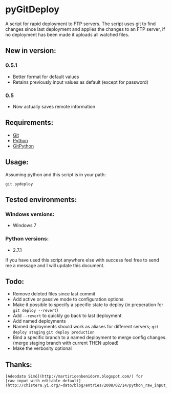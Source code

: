 pyGitDeploy
===========

A script for rapid deployment to FTP servers.
The script uses git to find changes since last deployment and applies the changes to an FTP server, if no deployment has been made it uploads all watched files.


New in version:
-----
### 0.5.1 ###
* Better format for default values
* Retains previously input values as default (except for password)

### 0.5 ###
* Now actually saves remote information

Requirements:
-----
* [Git](http://git-scm.com/)
* [Python](http://www.python.org/)
* [GitPython](http://packages.python.org/GitPython/0.3.1/index.html)

Usage:
------
Assuming python and this script is in your path:

    git pydeploy

Tested environments:
--------------------
### Windows versions: ###
* Windows 7

### Python versions: ###
* 2.7.1

If you have used this script anywhere else with success feel free to send me a message and I will update this document.


Todo:
--------

* Remove deleted files since last commit
* Add active or passive mode to configuration options
* Make it possible to specify a specific state to deploy (in preperation for `git deploy --revert`)
* Add `--revert` to quickly go back to last deployment
* Add named deployments
 * Named deployments should work as aliases for different servers; `git deploy staging` `git deploy production`
* Bind a specific branch to a named deployment to merge config changes. (merge staging branch with current THEN upload)
* Make the verbosity optional

Thanks:
-------
    [Adeodato Simó](http://martirioenbenidorm.blogspot.com/) for [raw_input with editable default](http://chistera.yi.org/~dato/blog/entries/2008/02/14/python_raw_input_with_an_editable_default_value_using_readline.html)